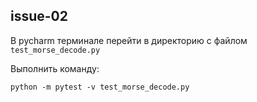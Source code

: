 ## issue-02

В pycharm терминале перейти в директорию с файлом ```test_morse_decode.py```

Выполнить команду:
```
python -m pytest -v test_morse_decode.py
```
